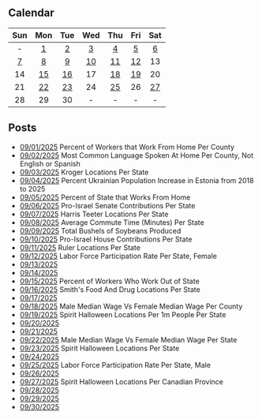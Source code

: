 ## Calendar

|Sun|Mon|Tue|Wed|Thu|Fri|Sat|
|:-:|:-:|:-:|:-:|:-:|:-:|:-:|
|-|[1](../../projects/economics/Work_From_Home_Per_County/)|[2](../../projects/demography/Language_Spoken_At_Home_Per_County_Not_English_Spanish)|[3](../../projects/stores/Krogers_Per_State)|[4](../../projects/demography/Population_Change_Ukrainians_In_Estonia_2018_2025)|[5](../../projects/economics/Work_From_Home_Per_State)|[6](../../projects/politics/Pro_Israel_Contributions_Per_State/)|
|[7](../../projects/stores/Harris_Teeters_Per_State/)|[8](../../projects/economics/Average_Travel_Time_To_Work_Per_State/)|[9](../../projects/agriculture/Soy_Bean_Production_Per_State)|[10](../../projects/politics/Pro_Israel_House_Contributions_Per_State/)|[11](../../projects/stores/Ruler_Foods_Per_State/)|[12](../../projects/economics/Labor_Participation_Rate_Per_State_Female/)|13|
|14|[15](../../projects/economics/Work_Out_Of_State_Per_State/)|[16](../../projects/Smiths_Grocery_Per_State)|17|[18](../../projects/economics/Median_Income_Different_Male_Female_Per_County/) |[19](../../projects/stores/Spirit_Halloween_Locations_Per_Capita/)|20|
|21|[22](../../projects/economics/Median_Income_Different_Male_Female_Per_State/)|[23](../../projects/stores/Spirit_Halloween_Locations_Per_State/)|24|[25](../../projects/economics/Labor_Participation_Rate_Per_State_Male/)|26|[27](../../projects/stores/Spirit_Halloween_Locations_Per_Canadian_Province)|
|28|29|30|-|-|-|-|

## Posts

* [09/01/2025](../../projects/economics/Work_From_Home_Per_County/) Percent of Workers that Work From Home Per County
* [09/02/2025](../../projects/demography/Language_Spoken_At_Home_Per_County_Not_English_Spanish) Most Common Language Spoken At Home Per County, Not English or Spanish
* [09/03/2025](../../projects/stores/Krogers_Per_State) Kroger Locations Per State
* [09/04/2025](../../projects/demography/Population_Change_Ukrainians_In_Estonia_2018_2025) Percent Ukrainian Population Increase in Estonia from 2018 to 2025
* [09/05/2025](../../projects/economics/Work_From_Home_Per_State) Percent of State that Works From Home
* [09/06/2025](../../projects/politics/Pro_Israel_Senate_Contributions_Per_State/) Pro-Israel Senate Contributions Per State
* [09/07/2025](../../projects/stores/Harris_Teeters_Per_State/) Harris Teeter Locations Per State
* [09/08/2025](../../projects/economics/Average_Travel_Time_To_Work_Per_State/) Average Commute Time (Minutes) Per State
* [09/09/2025](../../projects/agriculture/Soy_Bean_Production_Per_State) Total Bushels of Soybeans Produced
* [09/10/2025](../../projects/politics/Pro_Israel_House_Contributions_Per_State/) Pro-Israel House Contributions Per State
* [09/11/2025](../../projects/stores/Ruler_Foods_Per_State/) Ruler Locations Per State
* [09/12/2025](../../projects/economics/Labor_Participation_Rate_Per_State_Female/) Labor Force Participation Rate Per State, Female
* [09/13/2025]()
* [09/14/2025]()
* [09/15/2025](../../projects/economics/Work_Out_Of_State_Per_State/) Percent of Workers Who Work Out of State
* [09/16/2025](../../projects/stores/Smiths_Grocery_Per_State) Smith's Food And Drug Locations Per State
* [09/17/2025]()
* [09/18/2025](../../projects/economics/Median_Income_Different_Male_Female_Per_County/) Male Median Wage Vs Female Median Wage Per County
* [09/19/2025](../../projects/stores/Spirit_Halloween_Locations_Per_Capita/) Spirit Halloween Locations Per 1m People Per State
* [09/20/2025]()
* [09/21/2025]()
* [09/22/2025](../../projects/economics/Median_Income_Different_Male_Female_Per_State/) Male Median Wage Vs Female Median Wage Per State
* [09/23/2025](../../projects/stores/Spirit_Halloween_Locations_Per_State/) Spirit Halloween Locations Per State
* [09/24/2025]()
* [09/25/2025](../../projects/economics/Labor_Participation_Rate_Per_State_Male/) Labor Force Participation Rate Per State, Male
* [09/26/2025]()
* [09/27/2025](../../projects/stores/Spirit_Halloween_Locations_Per_Canadian_Province) Spirit Halloween Locations Per Canadian Province
* [09/28/2025]()
* [09/29/2025]()
* [09/30/2025]()
